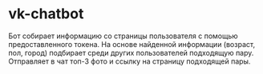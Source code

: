 # vk-chatbot
Бот собирает информацию со страницы пользователя с помощью предоставленного токена. 
На основе найденной информации (возраст, пол, город) подбирает среди других пользователей подходящую пару.
Отправляет в чат топ-3 фото и ссылку на страницу подходящей пары.
